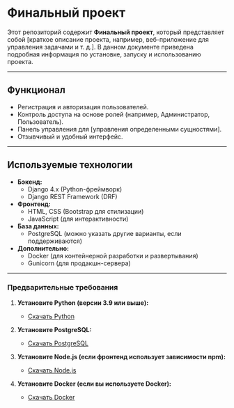 # Финальный проект

Этот репозиторий содержит **Финальный проект**, который представляет собой [краткое описание проекта, например, веб-приложение для управления задачами и т. д.]. В данном документе приведена подробная информация по установке, запуску и использованию проекта.

---


## Функционал

  - Регистрация и авторизация пользователей.
  - Контроль доступа на основе ролей (например, Администратор, Пользователь).
  - Панель управления для [управления определенными сущностями].
  - Отзывчивый и удобный интерфейс.

---

## Используемые технологии

- **Бэкенд:**
  - Django 4.x (Python-фреймворк)
  - Django REST Framework (DRF)
- **Фронтенд:**
  - HTML, CSS (Bootstrap для стилизации)
  - JavaScript (для интерактивности)
- **База данных:**
  - PostgreSQL (можно указать другие варианты, если поддерживаются)
- **Дополнительно:**
  - Docker (для контейнерной разработки и развертывания)
  - Gunicorn (для продакшн-сервера)

---

### Предварительные требования

1. **Установите Python (версии 3.9 или выше):**
   - [Скачать Python](https://www.python.org/downloads/)

2. **Установите PostgreSQL:**
   - [Скачать PostgreSQL](https://www.postgresql.org/download/)

3. **Установите Node.js (если фронтенд использует зависимости npm):**
   - [Скачать Node.js](https://nodejs.org/)

4. **Установите Docker (если вы используете Docker):**
   - [Скачать Docker](https://www.docker.com/get-started)

